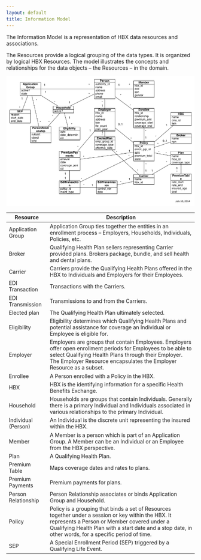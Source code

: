 ```yaml
---
layout: default
title: Information Model
---
```

The Information Model is a representation of HBX data resources and associations.

The Resources provide a logical grouping of the data types.  It is organized by logical HBX Resources.  The model illustrates the concepts and relationships for the data objects – the Resources – in the domain.

![ACApi Information Model](/assets/acapi_information_model.png)

| Resource	| Description |
| --------- | ----------- |
| Application Group	|  Application Group ties together the entities in an enrollment process – Employers, Households, Individuals, Policies, etc. | 
| Broker	| Qualifying Health Plan sellers representing Carrier provided plans.  Brokers package, bundle, and sell health and dental plans. | 
| Carrier	| Carriers provide the Qualifying Health Plans offered in the HBX to Individuals and Employers for their Employees. | 
| EDI Transaction	| Transactions with the Carriers. | 
| EDI Transmission	| Transmissions to and from the Carriers. | 
| Elected plan	| The Qualifying Health Plan ultimately selected. | 
| Eligibility	| Eligibility determines which Qualifying Health Plans and potential assistance for coverage an Individual or Employee is eligible for. | 
| Employer	| Employers are groups that contain Employees.  Employers offer open enrollment periods for Employees to be able to select Qualifying Health Plans through their Employer.  The Employer Resource encapsulates the Employer Resource as a subset. | 
| Enrollee | A Person enrolled with a Policy in the HBX. |
| HBX	| HBX is the identifying information for a specific Health Benefits Exchange. | 
| Household	|  Households are groups that contain Individuals.  Generally there is a primary Individual and Individuals associated in various relationships to the primary Individual. | 
| Individual (Person)	| An Individual is the discrete unit representing the insured within the HBX. | 
| Member	| A Member is a person which is part of an Application Group.  A Member can be an Individual or an Employee from the HBX perspective. | 
| Plan	| A Qualifying Health Plan. | 
| Premium Table	| Maps coverage dates and rates to plans. | 
| Premium Payments	| Premium payments for plans. | 
| Person Relationship	| Person Relationship associates or binds Application Group and Household. | 
| Policy	| Policy is a grouping that binds a set of Resources together under a session or key within the HBX. It represents a Person or Member covered under a Qualifying Health Plan with a start date and a stop date, in other words, for a specific period of time. | 
| SEP	| A Special Enrollment Period (SEP) triggered by a Qualifying Life Event. | 
